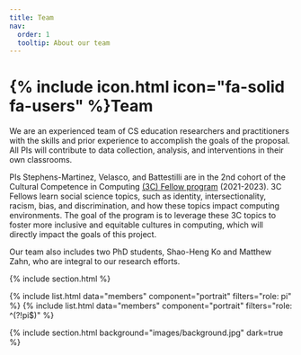 ```yaml
---
title: Team
nav:
  order: 1
  tooltip: About our team
---
```


# {% include icon.html icon="fa-solid fa-users" %}Team

We are an experienced team of CS education researchers and practitioners with the skills and prior experience to accomplish the goals of the proposal. All PIs will contribute to data collection, analysis, and interventions in their own classrooms.

PIs Stephens-Martinez, Velasco, and Battestilli are in the 2nd cohort of the Cultural Competence in Computing [(3C) Fellow program](https://identity.cs.duke.edu/fellows.html) (2021-2023). 3C Fellows learn social science topics, such as identity, intersectionality, racism, bias, and discrimination, and how these topics impact computing environments. The goal of the program is to leverage these 3C topics to foster more inclusive and equitable cultures in computing, which will directly impact the goals of this project.

Our team also includes two PhD students, Shao-Heng Ko and Matthew Zahn, who are integral to our research efforts.

{% include section.html %}

{% include list.html data="members" component="portrait" filters="role: pi" %}
{% include list.html data="members" component="portrait" filters="role: ^(?!pi$)" %}

{% include section.html background="images/background.jpg" dark=true %}
